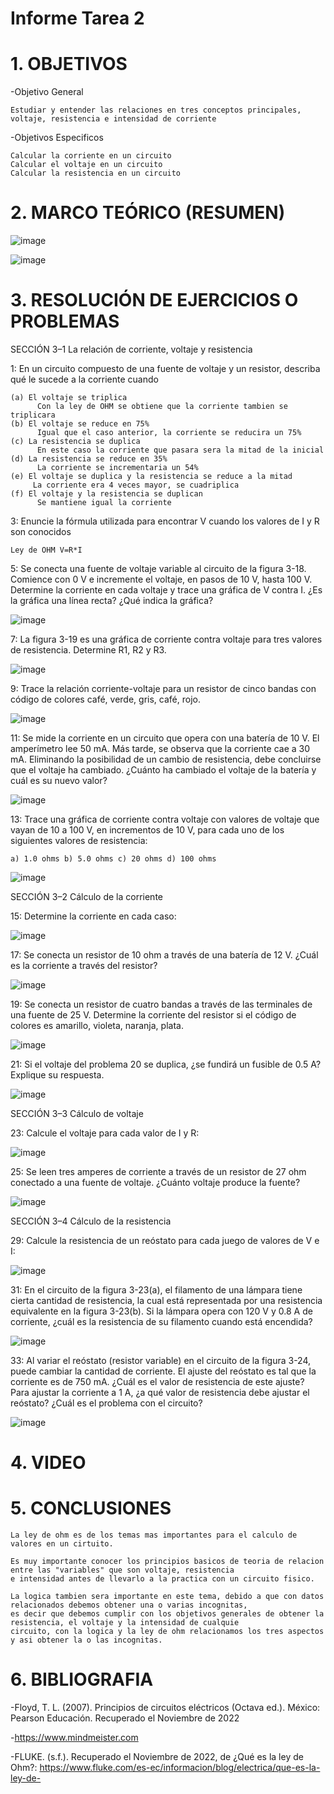 # Informe Tarea 2

# 1. OBJETIVOS

-Objetivo General

    Estudiar y entender las relaciones en tres conceptos principales, voltaje, resistencia e intensidad de corriente

-Objetivos Especificos

    Calcular la corriente en un circuito
    Calcular el voltaje en un circuito
    Calcular la resistencia en un circuito

# 2. MARCO TEÓRICO (RESUMEN)

![image](https://user-images.githubusercontent.com/116781677/202356177-abe83630-f3c3-41e8-b828-2f7aed986327.png)

![image](https://user-images.githubusercontent.com/116781677/202360362-5e3f85f9-4ba5-4c05-affb-9294e099f4dc.png)

# 3. RESOLUCIÓN DE EJERCICIOS O PROBLEMAS

SECCIÓN 3–1 La relación de corriente, voltaje y resistencia

1: En un circuito compuesto de una fuente de voltaje y un resistor, describa qué le sucede a la corriente cuando

    (a) El voltaje se triplica
          Con la ley de OHM se obtiene que la corriente tambien se triplicara
    (b) El voltaje se reduce en 75%
          Igual que el caso anterior, la corriente se reducira un 75%
    (c) La resistencia se duplica
          En este caso la corriente que pasara sera la mitad de la inicial
    (d) La resistencia se reduce en 35%
          La corriente se incrementaria un 54%
    (e) El voltaje se duplica y la resistencia se reduce a la mitad
         La corriente era 4 veces mayor, se cuadriplica
    (f) El voltaje y la resistencia se duplican
          Se mantiene igual la corriente
        
3: Enuncie la fórmula utilizada para encontrar V cuando los valores de I y R son conocidos

    Ley de OHM V=R*I

5: Se conecta una fuente de voltaje variable al circuito de la figura 3-18. Comience con 0 V e incremente el voltaje, en pasos de 10 V, hasta 100 V. Determine la corriente en cada voltaje y trace una gráfica de V contra I. ¿Es la gráfica una línea recta? ¿Qué indica la gráfica?

   ![image](https://user-images.githubusercontent.com/116781677/202324387-be1a9b33-f1af-418b-88f2-30dc8e336d7a.png)

7: La figura 3-19 es una gráfica de corriente contra voltaje para tres valores de resistencia. Determine R1, R2 y R3.

   ![image](https://user-images.githubusercontent.com/116781677/202324434-e5c1fef8-a4f9-48b1-827c-410241b0b95c.png)

9: Trace la relación corriente-voltaje para un resistor de cinco bandas con código de colores café, verde, gris, café, rojo.

   ![image](https://user-images.githubusercontent.com/116781677/202324483-9e9425e4-d5e6-4d2f-a0de-e594662f004f.png)

11: Se mide la corriente en un circuito que opera con una batería de 10 V. El amperímetro lee 50 mA. Más tarde, se observa que la corriente cae a 30 mA. Eliminando la posibilidad de un cambio de resistencia, debe concluirse que el voltaje ha cambiado. ¿Cuánto ha cambiado el voltaje de la batería y cuál es su nuevo valor?

   ![image](https://user-images.githubusercontent.com/116781677/202324510-3414a8ac-e914-4a07-ad26-c9faa40949a2.png)

13: Trace una gráfica de corriente contra voltaje con valores de voltaje que vayan de 10 a 100 V, en incrementos de 10 V, para cada uno de los siguientes valores de resistencia:
    
    a) 1.0 ohms b) 5.0 ohms c) 20 ohms d) 100 ohms
   ![image](https://user-images.githubusercontent.com/116781677/202324541-6790a71c-d95a-4321-9c70-b29698a6cb8f.png)
    
SECCIÓN 3–2 Cálculo de la corriente

15: Determine la corriente en cada caso:

![image](https://user-images.githubusercontent.com/116781677/202345518-fe3dffff-b506-4491-bae6-958359e3fc36.png)

17: Se conecta un resistor de 10 ohm a través de una batería de 12 V. ¿Cuál es la corriente a través del resistor?

![image](https://user-images.githubusercontent.com/116781677/202345543-ba4ddf08-b08e-4d7e-9618-c969e0822b61.png)

19: Se conecta un resistor de cuatro bandas a través de las terminales de una fuente de 25 V. Determine la corriente del resistor si el código de colores es amarillo, violeta, naranja, plata.

![image](https://user-images.githubusercontent.com/116781677/202345568-b6b23b20-3658-484c-8b50-7325df28a44d.png)

21: Si el voltaje del problema 20 se duplica, ¿se fundirá un fusible de 0.5 A? Explique su respuesta.

![image](https://user-images.githubusercontent.com/116781677/202345594-2aa3b3c3-4440-4424-a095-5d404c93dae0.png)

SECCIÓN 3–3 Cálculo de voltaje

23: Calcule el voltaje para cada valor de I y R:

![image](https://user-images.githubusercontent.com/116781677/202345638-2606fb7f-9a98-40df-9f5b-d272e0962f8d.png)

25: Se leen tres amperes de corriente a través de un resistor de 27 ohm conectado a una fuente de voltaje. ¿Cuánto voltaje produce la fuente?

![image](https://user-images.githubusercontent.com/116781677/202345657-58e2e7c5-0fcd-4bdd-8a29-e166ef5f174d.png)

SECCIÓN 3–4 Cálculo de la resistencia

29: Calcule la resistencia de un reóstato para cada juego de valores de V e I:

![image](https://user-images.githubusercontent.com/116781677/202345691-e43b6f02-9dac-4f2e-9d17-36c20ab4aa5e.png)

31: En el circuito de la figura 3-23(a), el filamento de una lámpara tiene cierta cantidad de resistencia, la cual está representada por una resistencia equivalente en la figura 3-23(b). Si la lámpara opera con 120 V y 0.8 A de corriente, ¿cuál es la resistencia de su filamento cuando está encendida?

![image](https://user-images.githubusercontent.com/116781677/202345714-e5623e68-6f22-4141-a4e9-e921cffa23fa.png)

33: Al variar el reóstato (resistor variable) en el circuito de la figura 3-24, puede cambiar la cantidad de corriente. El ajuste del reóstato es tal que la corriente es de 750 mA. ¿Cuál es el valor de resistencia de este ajuste? Para ajustar la corriente a 1 A, ¿a qué valor de resistencia debe ajustar el reóstato? ¿Cuál es el problema con el circuito?

![image](https://user-images.githubusercontent.com/116781677/202345745-44052763-30ad-4e07-8f03-5e6103b7f8f8.png)

# 4. VIDEO

# 5. CONCLUSIONES

    La ley de ohm es de los temas mas importantes para el calculo de valores en un cirtuito.
    
    Es muy importante conocer los principios basicos de teoria de relacion entre las "variables" que son voltaje, resistencia 
    e intensidad antes de llevarlo a la practica con un circuito fisico.
    
    La logica tambien sera importante en este tema, debido a que con datos relacionados debemos obtener una o varias incognitas,
    es decir que debemos cumplir con los objetivos generales de obtener la resistencia, el voltaje y la intensidad de cualquie 
    circuito, con la logica y la ley de ohm relacionamos los tres aspectos y asi obtener la o las incognitas.

# 6. BIBLIOGRAFIA

-Floyd, T. L. (2007). Principios de circuitos eléctricos (Octava ed.). México: Pearson Educación. Recuperado el Noviembre de 2022

-https://www.mindmeister.com

-FLUKE. (s.f.). Recuperado el Noviembre de 2022, de ¿Qué es la ley de Ohm?: https://www.fluke.com/es-ec/informacion/blog/electrica/que-es-la-ley-de-

